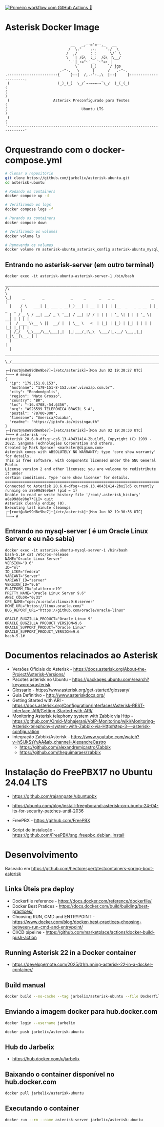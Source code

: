 [![Primeiro workflow com GitHub Actions 🚀](https://github.com/jarbelix/asterisk-ubuntu/actions/workflows/ci.yml/badge.svg)](https://github.com/jarbelix/asterisk-ubuntu/actions/workflows/ci.yml)
# Asterisk Docker Image

```

                              __   _,--="=--,_   __
                             /  \."    .-.    "./  \
                            /  ,/  _   : :   _  \/` \
                            \  `| /o\  :_:  /o\ |\__/
                             `-'| :="~` _ `~"=: |
                                \`     (_)     `/ jgs
                         .-"-.   \      |      /   .-"-.
.-----------------------{     }--|  /,.-'-.,\  |--{     }----------------------.
 )                      (_)_)_)  \_/`~-===-~`\_/  (_(_(_)                     (
(                                                                              )
 )                    Asterisk Preconfigurado para Testes                     (
(                                  Ubuntu LTS                                  )
 )                                                                            (
'------------------------------------------------------------------------------'

```
# Orquestrando com o docker-compose.yml
```bash
# Clonar o repositório
git clone https://github.com/jarbelix/asterisk-ubuntu.git
cd asterisk-ubuntu

# Rodando os containers
docker compose up -d

# Verificando os logs
docker compose logs -f

# Parando os containers
docker compose down

# Verificando os volumes
docker volume ls

# Removendo os volumes
docker volume rm asterisk-ubuntu_asterisk_config asterisk-ubuntu_mysql_data

```
## Entrando no asterisk-server (em outro terminal)
```
docker exec -it asterisk-ubuntu-asterisk-server-1 /bin/bash
  _____________________________________________________________________________
/\                                                                            \
\_|     _        _            _     _      _   _ _                 _          |
  |    / \   ___| |_ ___ _ __(_)___| | __ | | | | |__  _   _ _ __ | |_ _   _  |
  |   / _ \ / __| __/ _ \ '__| / __| |/ / | | | | '_ \| | | | '_ \| __| | | | |
  |  / ___ \\__ \ ||  __/ |  | \__ \   <  | |_| | |_) | |_| | | | | |_| |_| | |
  | /_/   \_\___/\__\___|_|  |_|___/_|\_\  \___/|_.__/ \__,_|_| |_|\__|\__,_| |
  |                                                                           |
  |   ________________________________________________________________________|_
   \_/__________________________________________________________________________/

┌─[root@a8e99d8e9be7]─[/etc/asterisk]─[Mon Jun 02 19:30:27 UTC]
└──╼ # meuip
{
  "ip": "179.151.8.153",
  "hostname": "179-151-8-153.user.vivozap.com.br",
  "city": "Rondonópolis",
  "region": "Mato Grosso",
  "country": "BR",
  "loc": "-16.4708,-54.6356",
  "org": "AS26599 TELEFÔNICA BRASIL S.A",
  "postal": "78700-000",
  "timezone": "America/Cuiaba",
  "readme": "https://ipinfo.io/missingauth"
}
┌─[root@a8e99d8e9be7]─[/etc/asterisk]─[Mon Jun 02 19:30:30 UTC]
└──╼ # asterisk -rv
Asterisk 20.6.0~dfsg+~cs6.13.40431414-2build5, Copyright (C) 1999 - 2022, Sangoma Technologies Corporation and others.
Created by Mark Spencer <markster@digium.com>
Asterisk comes with ABSOLUTELY NO WARRANTY; type 'core show warranty' for details.
This is free software, with components licensed under the GNU General Public
License version 2 and other licenses; you are welcome to redistribute it under
certain conditions. Type 'core show license' for details.
=========================================================================
Connected to Asterisk 20.6.0~dfsg+~cs6.13.40431414-2build5 currently running on a8e99d8e9be7 (pid = 1)
Unable to read or write history file '/root/.asterisk_history'
a8e99d8e9be7*CLI> quit
Asterisk cleanly ending (0).
Executing last minute cleanups
┌─[root@a8e99d8e9be7]─[/etc/asterisk]─[Mon Jun 02 19:30:36 UTC]
└──╼ #
```
## Entrando no mysql-server ( é um Oracle Linux Server e eu não sabia)

```
docker exec -it asterisk-ubuntu-mysql-server-1 /bin/bash
bash-5.1# cat /etc/os-release 
NAME="Oracle Linux Server"
VERSION="9.6"
ID="ol"
ID_LIKE="fedora"
VARIANT="Server"
VARIANT_ID="server"
VERSION_ID="9.6"
PLATFORM_ID="platform:el9"
PRETTY_NAME="Oracle Linux Server 9.6"
ANSI_COLOR="0;31"
CPE_NAME="cpe:/o:oracle:linux:9:6:server"
HOME_URL="https://linux.oracle.com/"
BUG_REPORT_URL="https://github.com/oracle/oracle-linux"

ORACLE_BUGZILLA_PRODUCT="Oracle Linux 9"
ORACLE_BUGZILLA_PRODUCT_VERSION=9.6
ORACLE_SUPPORT_PRODUCT="Oracle Linux"
ORACLE_SUPPORT_PRODUCT_VERSION=9.6
bash-5.1# 
```

# Documentos relacinados ao Asterisk
* Versões Oficiais do Asterisk - https://docs.asterisk.org/About-the-Project/Asterisk-Versions/
* Pacotes asterisk no Ubuntu - https://packages.ubuntu.com/search?keywords=asterisk
* Glossario - https://www.asterisk.org/get-started/glossary/
* Guia Definitivo - http://www.asteriskdocs.org/
* Getting Started with ARI - https://docs.asterisk.org/Configuration/Interfaces/Asterisk-REST-Interface-ARI/Getting-Started-with-ARI/
* Monitoring Asterisk telephony system with Zabbix via Http - https://github.com/Omid-Mohajerani/VoIP-Monitoring/wiki/Monitoring-Asterisk-telephony-system-with-Zabbix-via-Http#step-3---asterisk-configuration
* Integração Zabbix/Asterisk - https://www.youtube.com/watch?v=hSjJkSsYvAA&ab_channel=AlexandreCastro
  * https://github.com/alexandremjcastro/Zabbix
  * https://github.com/theguimaraes/zabbix

# Instalação do FreePBX17 no Ubuntu 24.04 LTS

* https://github.com/rajannpatel/ubuntupbx
* https://ubuntu.com/blog/install-freepbx-and-asterisk-on-ubuntu-24-04-lts-for-security-patches-until-2036

* FreePBX - https://github.com/FreePBX
* Script de instalação - https://github.com/FreePBX/sng_freepbx_debian_install

# Desenvolvimento

Baseado em https://github.com/hectorespert/testcontainers-spring-boot-asterisk

## Links Úteis pra deploy

* Dockerfile reference - https://docs.docker.com/reference/dockerfile/
* Docker Best Pratices - https://docs.docker.com/build/building/best-practices/
* Choosing RUN, CMD and ENTRYPOINT - https://www.docker.com/blog/docker-best-practices-choosing-between-run-cmd-and-entrypoint/
* CI/CD pipeline - https://github.com/marketplace/actions/docker-build-push-action

## Running Asterisk 22 in a Docker container

* https://developernote.com/2025/01/running-asterisk-22-in-a-docker-container/

## Build manual

```bash
docker build --no-cache --tag jarbelix/asterisk-ubuntu --file Dockerfile .
```

## Enviando a imagem docker para hub.docker.com

```bash
docker login --username jarbelix

docker push jarbelix/asterisk-ubuntu
```

## Hub do Jarbelix

* https://hub.docker.com/u/jarbelix

## Baixando o container disponível no hub.docker.com

```bash
docker pull jarbelix/asterisk-ubuntu
```

## Executando o container

```bash
docker run --rm --name asterisk-server jarbelix/asterisk-ubuntu
```

